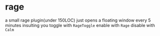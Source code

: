 # rage
a small rage plugin(under 150LOC)
just opens a floating window every 5 minutes insulting you 
toggle with ```RageToggle```
enable with ```Rage```
disable with ```Calm```

